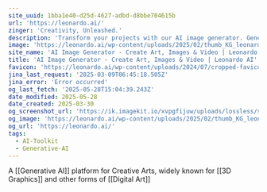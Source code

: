 ```yaml
---
site_uuid: 1bba1e40-d25d-4627-adbd-d8bbe704615b
url: 'https://leonardo.ai/'
zinger: 'Creativity, Unleashed.'
description: 'Transform your projects with our AI image generator. Generate high-quality, AI generated images with unparalleled speed and style to elevate your creative vision'
image: 'https://leonardo.ai/wp-content/uploads/2025/02/thumb_KG_leonardo.jpg'
site_name: 'AI Image Generator - Create Art, Images & Video | Leonardo AI'
title: 'AI Image Generator - Create Art, Images & Video | Leonardo AI'
favicon: 'https://leonardo.ai/wp-content/uploads/2024/07/cropped-favicon-192x192.png'
jina_last_request: '2025-03-09T06:45:18.505Z'
jina_error: 'Error occurred'
og_last_fetch: '2025-05-28T15:04:39.243Z'
date_modified: 2025-05-28
date_created: 2025-03-30
og_screenshot_url: 'https://ik.imagekit.io/xvpgfijuw/uploads/lossless/screenshots/20250528_Leonardo_AI_og_screenshot.jpeg'
og_image: 'https://leonardo.ai/wp-content/uploads/2025/02/thumb_KG_leonardo.jpg'
og_url: 'https://leonardo.ai/'
tags:
  - AI-Toolkit
  - Generative-AI
---
```


A [[Generative AI]] platform for Creative Arts, widely known for [[3D Graphics]] and other forms of [[Digital Art]]